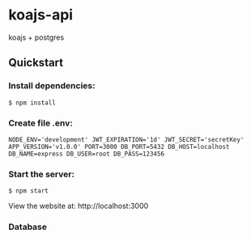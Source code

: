# koajs-api
koajs + postgres

## Quickstart

### Install dependencies:
`$ npm install`

### Create file .env:
``NODE_ENV='development'
JWT_EXPIRATION='1d'
JWT_SECRET='secretKey'
APP_VERSION='v1.0.0'
PORT=3000
DB_PORT=5432
DB_HOST=localhost
DB_NAME=express
DB_USER=root
DB_PASS=123456
``
### Start the server:
`$ npm start`

View the website at: http://localhost:3000

### Database
